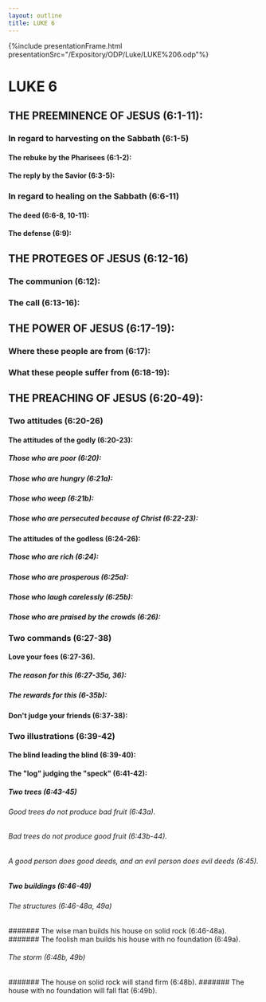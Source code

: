 ```yaml
---
layout: outline
title: LUKE 6
---
```

{%include presentationFrame.html presentationSrc="/Expository/ODP/Luke/LUKE%206.odp"%}

# LUKE 6
## THE PREEMINENCE OF JESUS (6:1-11): 
###  In regard to harvesting on the Sabbath (6:1-5) 
####  The rebuke by the Pharisees (6:1-2): 
####  The reply by the Savior (6:3-5): 
###  In regard to healing on the Sabbath (6:6-11) 
####  The deed (6:6-8, 10-11): 
####  The defense (6:9): 
## THE PROTEGES OF JESUS (6:12-16) 
###  The communion (6:12): 
###  The call (6:13-16): 
## THE POWER OF JESUS (6:17-19): 
###  Where these people are from (6:17): 
###  What these people suffer from (6:18-19): 
## THE PREACHING OF JESUS (6:20-49): 
###  Two attitudes (6:20-26) 
####  The attitudes of the godly (6:20-23): 
#####  Those who are poor (6:20): 
#####  Those who are hungry (6:21a): 
#####  Those who weep (6:21b): 
#####  Those who are persecuted because of Christ (6:22-23): 
####  The attitudes of the godless (6:24-26): 
#####  Those who are rich (6:24): 
#####  Those who are prosperous (6:25a): 
#####  Those who laugh carelessly (6:25b): 
#####  Those who are praised by the crowds (6:26): 
###  Two commands (6:27-38) 
####  Love your foes (6:27-36). 
#####  The reason for this (6:27-35a, 36): 
#####  The rewards for this (6-35b): 
####  Don\'t judge your friends (6:37-38): 
###  Two illustrations (6:39-42) 
####  The blind leading the blind (6:39-40): 
####  The \"log\" judging the \"speck\" (6:41-42): 
#####  Two trees (6:43-45) 
######  Good trees do not produce bad fruit (6:43a). 
######  Bad trees do not produce good fruit (6:43b-44). 
######  A good person does good deeds, and an evil person does evil deeds (6:45). 
#####  Two buildings (6:46-49) 
######  The structures (6:46-48a, 49a) 
#######  The wise man builds his house on solid rock (6:46-48a). 
#######  The foolish man builds his house with no foundation (6:49a). 
######  The storm (6:48b, 49b) 
#######  The house on solid rock will stand firm (6:48b). 
#######  The house with no foundation will fall flat (6:49b). 
